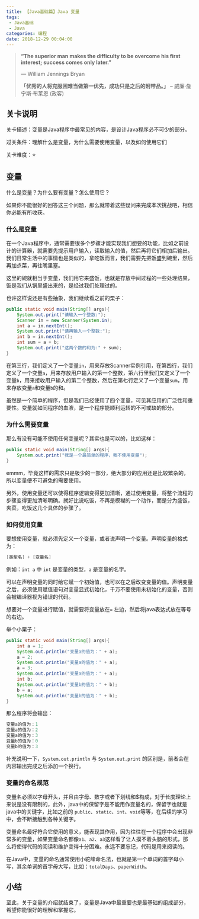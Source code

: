 ```yaml
---
title: 【Java基础篇】Java 变量
tags: 
 - Java基础
 - Java
categories: 编程
date: 2018-12-29 00:04:00
---
```


>**“The superior man makes the difficulty to be overcome his first interest; success comes only later.”**
>
>— William Jennings Bryan
>
>**「优秀的人将克服困难当做第一优先，成功只是之后的附带品。」**    – 威廉‧詹宁斯‧布莱恩 (政客)

## 关卡说明

关卡描述：变量是Java程序中最常见的内容，是设计Java程序必不可少的部分。

过关条件：理解什么是变量，为什么需要使用变量，以及如何使用它们

关卡难度：⭐️

## 变量

什么是变量？为什么要有变量？怎么使用它？

如果你不能很好的回答这三个问题，那么就带着这些疑问来完成本次挑战吧，相信你必能有所收获。

### 什么是变量

在一个Java程序中，通常需要很多个步骤才能实现我们想要的功能，比如之前设计的计算器，就需要先提示用户输入，读取输入的值，然后再将它们相加后输出。我们日常生活中的事情也是类似的，拿吃饭而言，我们需要先把饭盛到碗里，然后再加点菜，再往嘴里塞。

这里的碗就相当于变量，我们用它来盛饭，也就是存放中间过程的一些处理结果，饭是我们从锅里盛出来的，是经过我们处理过的。

也许这样说还是有些抽象，我们继续看之前的栗子：

```java
public static void main(String[] args){
    System.out.print("请输入一个整数:");
    Scanner in = new Scanner(System.in);
    int a = in.nextInt();
    System.out.print("请再输入一个整数:");
    int b = in.nextInt();
    int sum = a + b;
    System.out.print("这两个数的和为:" + sum);
}
```

在第三行，我们定义了一个变量`in`，用来存放Scanner实例引用，在第四行，我们定义了一个变量`a`，用来存放用户输入的第一个整数，第六行里我们又定义了一个变量`b`，用来接收用户输入的第二个整数，然后在第七行定义了一个变量`sum`，用来存放变量`a`和变量`b`的和。

虽然是一个简单的程序，但是我们已经使用了四个变量，可见其应用的广泛性和重要性。变量就如同程序的血液，是一个程序能顺利运转的不可或缺的部分。

### 为什么需要变量

那么有没有可能不使用任何变量呢？其实也是可以的，比如这样：

```java
public static void main(String[] args){
    System.out.print("我是一个最简单的程序，我不使用变量");
}
```

emmm，毕竟这样的需求只是极少的一部分，绝大部分的应用还是比较繁杂的，所以变量便不可避免的需要使用。

另外，使用变量还可以使得程序逻辑变得更加清晰，通过使用变量，将整个流程的步骤变得更加清晰明确。就好比说吃饭，不再是模糊的一个动作，而是分为盛饭，夹菜，吃饭这几个具体的步骤了。

### 如何使用变量

要想使用变量，就必须先定义一个变量，或者说声明一个变量。声明变量的格式为：

```java
[类型名] + [变量名]
```

例如：`int a` 中 `int` 是变量的类型，`a` 是变量的名字。

可以在声明变量的同时给它赋一个初始值，也可以在之后改变变量的值。声明变量之后，必须使用赋值语句对变量显式初始化，千万不要使用未初始化的变量，否则会被编译器视为错误的代码。

想要对一个变量进行赋值，就需要将变量放在`=` 左边，然后将java表达式放在等号的右边。

举个小栗子：

```java
public static void main(String[] args){
    int a = 1;
    System.out.println("变量a的值为：" + a);
    a = 2;
    System.out.println("变量a的值为：" + a);
    a = 3;
    System.out.println("变量a的值为：" + a);
    int b;
    System.out.println("变量b的值为：" + b);
    b = a;
    System.out.println("变量b的值为：" + b);
}
```

那么程序将会输出：

```java
变量a的值为：1
变量a的值为：2
变量a的值为：3
变量b的值为：0
变量b的值为：3
```

补充说明一下，`System.out.println` 与 `System.out.print` 的区别是，前者会在内容输出完成之后添加一个换行。

### 变量的命名规范

变量名必须以字母开头，并且由字母、数字或者下划线和$构成，对于长度理论上来说是没有限制的，此外，java中的保留字是不能用作变量名的，保留字也就是java中的关键字，比如之前的 `public`、`static`、`int`、`void`等等，在后续的学习中，会不断接触到各种关键字。

变量命名最好符合它使用的意义，能表现其作用，因为往往在一个程序中会出现非常多的变量，如果变量命名都像`a1`、`a2`、`a3`这样看了让人摸不着头脑的形式，那么将使得代码的阅读和维护变得十分困难。永远不要忘记，代码是用来阅读的。

在Java中，变量的命名通常使用小驼峰命名法，也就是第一个单词的首字母小写，其余单词的首字母大写，比如：`totalDays`、`paperWidth`。

## 小结

至此，关于变量的介绍就结束了，变量是Java中最重要也是最基础的组成部分，希望你能很好的理解和掌握它。
